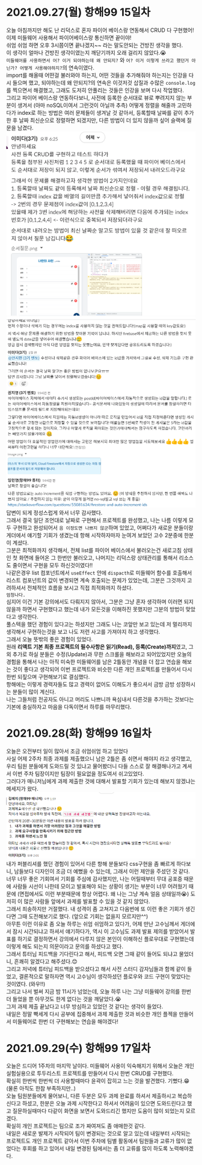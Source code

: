 # 2021.09.27(월) 항해99 15일차

오늘 아침까지만 해도 난 리덕스로 혼자 파이어 베이스랑 연동해서 CRUD 다 구현했어!<br/>
이제 미들웨어 사용해서 파이어베이스랑 통신하면 끝이야!<br/>
쉬엄 쉬엄 하면 오후 3시쯤이면 끝나겠지~~ 라는 말도안되는 건방진 생각을 했다.<br/>
이 생각이 얼마나 건방진 생각이였는지 깨닫기까지 오래 걸리지 않았다.😭<br/>
`미들웨어를 사용하면서 어? 이거 되야하는데 왜 안되지?` 와 `어? 이거 이렇게 쓰라고 했던거 아닌가? 어떻게 사용해야하지?`의 연속이였다.<br/>
import를 해올때 어떤걸 불러와야 하는지, 어떤 것들을 추가해줘야 하는지는 인강을 다시 들으며 했고, 되야하는데 왜 안되지?의 연속은 이것저것 삽질과 수많은 `console.log`를 찍으면서 해결했고, 그래도 도저히 안풀리는 것들은 인강을 보며 다시 작업했다.<br/>
그리고 파이어 베이스랑 연동하다보니, 사전에 등록한 순서대로 뷰로 뿌려지지 않는 부분이 생겨서 (아마 noSQL이여서 그런것이 아닐까 추측) 어떻게 정렬을 해줄까 고민하다가 index로 하는 방법은 여러 문제들이 생겨날 것 같아서, 등록할때 날짜를 같이 추가한 후 날짜 최신순으로 정렬하면 되겠지만, 다른 방법이 더 있지 않을까 싶어 슬랙에 질문을 남겼다.<br/>
<img src="./image/week02-img03.png" /><br/>
<img src="./image/week02-img04.png" /><br/>
답변이 되게 정성스럽게 와서 너무 감사했다.<br/>
그래서 결국 일단 조언대로 날짜로 구현해서 프로젝트를 완성했고,
나는 나름 이렇게 모두 구현하고 완성되어서 `음 이정도면 나쁘지 않군`하며 있었고, 어쩌다가 새로운 분들이랑 게더에서 얘기할 기회가 생겼는데 항해 시작하자마자 눈여겨 보았던 고수 2분중에 한분이 계셨다.<br/>
그분은 최적화까지 생각해서, 전체 list를 파이어 베이스에서 불러오는건 새로고침 상태인 첫 화면에 들어온 그 한번만 불러오고, 나머지는 리덕스랑 상태관리를 통해서 리소스도 줄이면서 구현을 모두 하신것이였다!!<br/>
나같은경우 list 컴포넌트에서 <code>useEffect</code> 안에 <code>dispacth</code>로 미들웨어 함수를 호출해서 리스트 컴포넌트의 값이 변경되면 계속 호출되는 문제가 있었는데, 그분은 그것까지 고려하셔서 전체적인 흐름을 보시고 직접 최적화까지 하셨다.<br/>
`엄청나다. `<br/>
심지어 이건 기본 강의에서도 다뤄지지 않아서, 그분은 그냥 혼자 생각하며 이러면 되지 않을까 하면서 구현했다고 했는데 내가 모든것을 이해하진 못했지만 그분의 방법이 맞았다고 생각한다.<br/>
풀스텍을 했던 경험이 있다고는 하셨지만 그래도 나는 코앞만 보고 있는데 저 멀리까지 생각해서 구현하는것을 보고 나도 저런 사고를 가져야지 하고 생각했다.<br/>
그래서 오늘 뜻밖의 좋은 경험이 있었다.<br/>
원래 **리액트 기본 최종 프로젝트의 필수사항은 읽기(Read), 등록(Create)까지**였고, 그 외 추가로 하실 분들은 수정(Update)과 무한 스크롤을 해보라고 되어있었지만 오늘의 경험을 통해서 나는 아직 미숙한 미들웨어를 남은 2틀동안 개념을 더 잡고 연습을 해보는 것이 좋다고 생각되어 이번 프로젝트와 비슷한 다른 개인 프로젝트를 만들어서 다시한번 되짚으며 구현해보기로 결심했다.<br/>
항해에는 이렇게 경력자들도 많고 경력이 없어도 이해도가 좋으셔서 금방 금방 성장하시는 분들이 많이 계신다. <br/>
나는 그들처럼 전공자도 아니고 머리도 나쁘니까 욕심내서 다른것을 추가하는 것보다는 기본에 충실하자고 마음을 다독이면서 하루를 마무리했다.

# 2021.09.28(화) 항해99 16일차

오늘은 오전부터 일이 많아서 조금 쉬엄쉬엄 하고 있었다<br/>
사실 어제 2주차 최종 과제를 제출했으니 남은 2틀은 좀 쉬면서 해야지 라고 생각했고, 우리 팀원 분들에게 도와드릴 것 있냐고 물어봤더니 다들 스스로 잘 해결해나가고 계셔서 이번 주차 팀장이지만 팀장이 필요없을 정도여서 쉬고있었다.<br/>
그러다가 매니저님에게 과제 제출한 것에 대해서 발표할 기회가 있는데 해보지 않겠냐는 메세지가 왔다.<br/>
<img src="./image/week02-img05.png" /><br/>
내가 퍼블리셔를 했던 경험이 있어서 다른 항해 분들보다 css구현을 좀 빠르게 하다보니, 남들보다 디자인이 조금 더 예뻤을 수 있는데, 그래서 이런 제안을 주셨던 것 같다.<br/>
너무 너무 좋은 기회여서 기회를 주심에 감사했지만, 나는 어릴때부터 무대 공포증 때문에 사람들 시선이 나한테 모이고 발표해야 되는 상황이 생기는 부분이 너무 어려웠기 때문에 (면접에서도 이런 부분때문에 항상 어렵다. 왜 나는 그냥 계속 얼음 상태일까😭) 도저히 이 많은 사람들 앞에서 과제를 발표할 수 있을 것 같지 않았다.<br/>
그래서 죄송하지만 거절했다. 내 성격이 좀 고쳐지고 다음번에 또 이런 좋은 기회가 생긴다면 그때 도전해보기로 했다. (앞으로 기회는 없을지 모르지만^^)<br/>
아무튼 이런 이유로 좀 오늘 하루는 쉬엄 쉬엄하고 있다가, 어제 만난 고수님께서 게더에서 잠시 시간되냐고 하셔서 얘기하다가, 역시 이 고수님도 과제 발표 제의를 받았어서 발표를 하기로 결정하면서 강의에서 다루지 않은 본인이 이해하신 플로우대로 구현했는데 이렇게 해도 되는지 의문이라고 문의를 하셨다고 했다.<br/>
그래서 튜터님 피드백을 기다린다고 해서, 피드백 오면 그때 같이 들어도 되냐고 물었더니, 흔쾌히 알겠다고 해주셨다.😊<br/>
그리고 저녁에 튜터님 피드백을 받으셨다고 해서 사전 스터디 감자님들과 함께 같이 들었고, 결론적으로 말하자면 역시 고수님이 생각하셨던 플로우와 코드 구현이 맞았다는 것이였다. (와우!!)<br/>
그리고 나서 벌써 지금 밤 11시가 넘었는데, 오늘 하루 나는 그냥 미들웨어 강의를 한번 더 들었을 뿐 아무것도 한게 없다는 것을 깨달았다.😭<br/>
그저 과제 제출 끝났다고 너무 방심하고 있었던 것 같다는 생각이 들었다.<br/>
내일은 정말 빡세게 다시 공부에 집중해서 과제 제출한 것과 비슷한 개인 플젝을 만들어서 미들웨어로 한번 더 구현해보는 연습을 해야겠다!

# 2021.09.29(수) 항해99 17일차

오늘은 드디어 1주차의 마지막 날이다.
미들웨어 사용이 익숙해지기 위해서 오늘은 개인 실험실용으로 투두리스트 프로젝트를 만들어서 다시 한번 CRUD를 구현했다.<br/>
확실히 한번씩 한번씩 더 사용할때마다 윤곽이 잡히고 느는 것을 발견했다. 기뻤다.😁 (물론 아직도 한참 부족하지만..)<br/>
오늘 팀원분들에게 물어보니, 다른 두분은 모두 과제 완료를 하셔서 제출하시고 복습하신다고 하셨고, 한분은 오늘 과제 시작한다고 하셔서 어려움이 있으면 도와드린다고 했고 질문하실때마다 다같이 화면을 보면서 도와드리긴 했지만 도움이 많이 되었는지 모르겠다.<br/>
확실히 개인 프로젝트는 팀으로 조가 짜여져도 좀 애매한것 같다.<br/>
내일은 새로운 발제가 시작되어 팀이 변경되는 것으로 알고 있는데 내일부터 시작되는 프로젝트도 개인 프로젝트 같아서 이번 주차에 팀별 활동에서 팀원들과 교류가 많이 없었다는 후회를 하고 있어서 내일 변경된 팀에서는 좀 더 교류를 많이 하도록 노력해야겠다.<br/>
